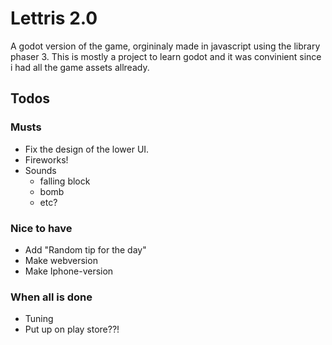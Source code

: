 # Lettris 2.0 

A godot version of the game, orgininaly made in javascript using the 
library phaser 3. This is mostly a project to learn godot and it was convinient 
since i had all the game assets allready. 

## Todos

### Musts
- Fix the design of the lower UI. 
- Fireworks!
- Sounds
	- falling block
	- bomb
	- etc?

### Nice to have
- Add "Random tip for the day"
- Make webversion
- Make Iphone-version

### When all is done
* Tuning
* Put up on play store??!